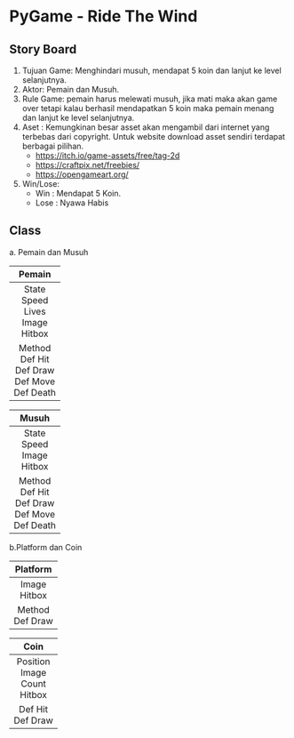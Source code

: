 # PyGame - Ride The Wind

## Story Board
1. Tujuan Game: Menghindari musuh, mendapat 5 koin dan lanjut ke level selanjutnya.
2. Aktor: Pemain dan Musuh.
3. Rule Game: pemain harus melewati musuh, jika mati maka akan game over tetapi kalau berhasil mendapatkan 5 koin maka pemain menang dan lanjut ke level selanjutnya.
4. Aset : Kemungkinan besar asset akan mengambil dari internet yang terbebas dari copyright. Untuk website download asset sendiri terdapat berbagai pilihan.
	- https://itch.io/game-assets/free/tag-2d
	- https://craftpix.net/freebies/
	- https://opengameart.org/
5. Win/Lose:
	- Win : Mendapat 5 Koin.
	- Lose : Nyawa Habis

## Class
a. Pemain dan Musuh
<table style="text-align: center; ">
	<thead>
		<th>Pemain</th>
	</thead>
	<tbody>
		<tr>
			<td> State <br> Speed <br> Lives <br> Image <br> Hitbox </td>
		</tr>
		<tr>
			<td> Method <br> Def Hit <br> Def Draw <br> Def Move <br> Def Death <br> </td>
		</tr>
	</tbody>
</table>

<table style=" text-align: center; ">
	<thead>
		<th>Musuh</th>
	</thead>
	<tbody>
		<tr>
			<td> State <br> Speed <br> Image <br> Hitbox </td>
		</tr>
		<tr>
			<td> Method <br> Def Hit <br> Def Draw <br> Def Move <br> Def Death <br> </td
		</tr>
	</tbody>
</table>


b.Platform dan Coin
<table style="text-align: center; ">
	<thead>
		<th>Platform</th>
	</thead>
	<tbody>
		<tr>
			<td> Image <br> Hitbox </td>
		</tr>
		<tr>
			<td> Method <br> Def Draw </td>
		</tr>
	</tbody>
</table>

<table style="text-align: center; ">
	<thead>
		<th>Coin</th>
	</thead>
	<tbody>
		<tr>
			<td> Position <br> Image <br> Count <br> Hitbox </td>
		</tr>
		<tr>
			<td> Def Hit <br> Def Draw </td>
		</tr>
	</tbody>
</table>
